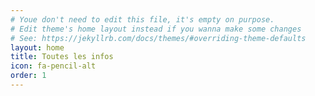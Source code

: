 ```yaml
---
# Youe don't need to edit this file, it's empty on purpose.
# Edit theme's home layout instead if you wanna make some changes
# See: https://jekyllrb.com/docs/themes/#overriding-theme-defaults
layout: home
title: Toutes les infos
icon: fa-pencil-alt
order: 1
---
```

